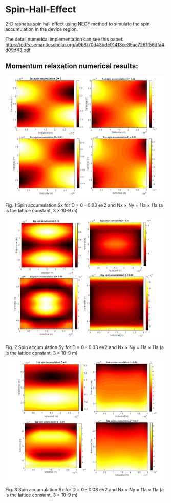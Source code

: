 # Spin-Hall-Effect

2-D rashaba spin hall effect using NEGF method to simulate the spin accumulation in the device region.

The detail numerical implementation can see this paper.
https://pdfs.semanticscholar.org/a9b8/70d43bde91413ce35ac7261f56dfa4d09d43.pdf












## Momentum relaxation numerical results:


![kk](https://github.com/Kuan-Ru-Chiou/Pic/blob/master/221231.jpg) 

Fig. 1  Spin accumulation Sx for D = 0 - 0.03 eV2 and Nx × Ny = 11a × 11a (a is the lattice constant, 3 × 10-9 m)  


![kk](https://github.com/Kuan-Ru-Chiou/Pic/blob/master/22132331.jpg) 

Fig. 2  Spin accumulation Sy for D = 0 - 0.03 eV2 and Nx × Ny = 11a × 11a (a is the lattice constant, 3 × 10-9 m)    


![kk](https://github.com/Kuan-Ru-Chiou/Pic/blob/master/22cdxdx131.jpg) 

Fig. 3  Spin accumulation Sz for D = 0 - 0.03 eV2 and Nx × Ny = 11a × 11a (a is the lattice constant, 3 × 10-9 m)
